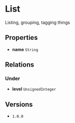 # List

Listing, grouping, tagging things

## Properties

* __name__ `String`

## Relations

### Under

* __level__ `UnsignedInteger`

## Versions

* `1.0.0`